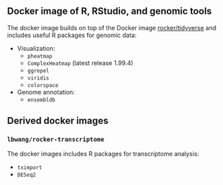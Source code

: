 ## Docker image of R, RStudio, and genomic tools
The docker image builds on top of the Docker image [rocker/tidyverse] and includes useful R packages for genomic data:

- Visualization:
    - `pheatmap`
    - `ComplexHeatmap` (latest release 1.99.4)
    - `ggrepel`
    - `viridis`
    - `colorspace`
- Genome annotation:
    - `ensembldb`


## Derived docker images

### `lbwang/rocker-transcriptome`
The docker images includes R packages for transcriptome analysis:

- `tximport`
- `DESeq2`


[rocker/tidyverse]: https://github.com/rocker-org/rocker-versioned
